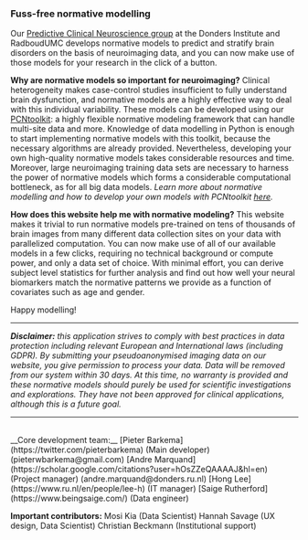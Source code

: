 ### Fuss-free normative modelling

Our [Predictive Clinical Neuroscience group](https://predictiveclinicalneuroscience.com/) at the Donders Institute and RadboudUMC develops normative models to predict and stratify brain disorders on the basis of neuroimaging data, and you can now make use of those models for your research in the click of a button. 

**Why are normative models so important for neuroimaging?**
Clinical heterogeneity makes case-control studies insufficient to fully understand brain dysfunction, and normative models are a highly effective way to deal with this individual variability. These models can be developed using our [PCNtoolkit](https://github.com/amarquand/PCNtoolkit): a highly flexible normative modeling framework that can handle multi-site data and more. Knowledge of data modelling in Python is enough to start implementing normative models with this toolkit, because the necessary algorithms are already provided. Nevertheless, developing your own high-quality normative models takes considerable resources and time. Moreover, large neuroimaging training data sets are necessary to harness the power of normative models which forms a considerable computational bottleneck, as for all big data models. _Learn more about normative modelling and how to develop your own models with PCNtoolkit [here](https://pcntoolkit.readthedocs.io/en/latest/pages/pcntoolkit_background.html)._

**How does this website help me with normative modeling?**
This website makes it trivial to run normative models pre-trained on tens of thousands of brain images from many different data collection sites on your data with parallelized computation. You can now make use of all of our available models in a few clicks, requiring no technical background or compute power, and only a data set of choice. With minimal effort, you can derive subject level statistics for further analysis and find out how well your neural biomarkers match the normative patterns we provide as a function of  covariates such as age and gender.

Happy modelling!

---

_**Disclaimer:** this application strives to comply with best practices in data protection including relevant European and International laws (including GDPR). By submitting your pseudoanonymised imaging data on our website, you give permission to process your data. Data will be removed from our system within 30 days. At this time, no warranty is provided and these normative models should purely be used for scientific investigations and explorations. They have not been approved for clinical applications, although this is a future goal._

---
<br />
__Core development team:__                                                                      
[Pieter Barkema](https://twitter.com/pieterbarkema) (Main developer) (pieterwbarkema@gmail.com)
[Andre Marquand](https://scholar.google.com/citations?user=hOsZZeQAAAAJ&hl=en) (Project manager) (andre.marquand@donders.ru.nl)
[Hong Lee](https://www.ru.nl/en/people/lee-h) (IT manager)
[Saige Rutherford](https://www.beingsaige.com/) (Data engineer)  
<br />

__Important contributors:__
Mosi Kia (Data Scientist)
Hannah Savage (UX design, Data Scientist)
Christian Beckmann (Institutional support)